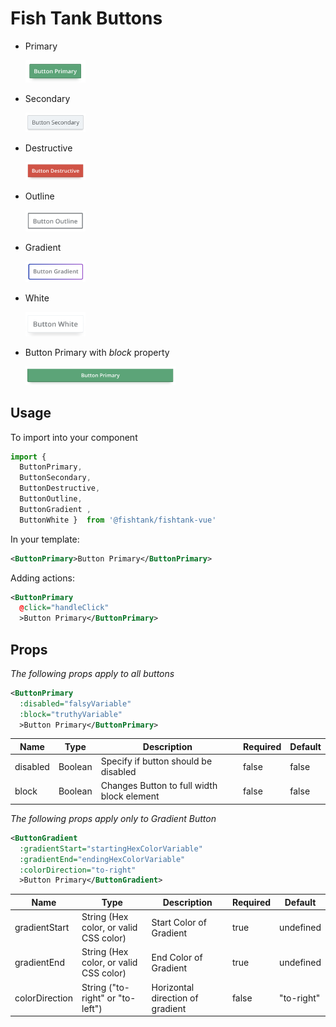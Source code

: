 # Fish Tank Buttons

  - Primary

    <img src="../../assets/ft-button-primary.png" width="20%" alt="Fish Tank Primary Button">
  - Secondary

    <img src="../../assets/ft-button-secondary.png" width="20%" alt="Fish Tank Secondary Button">
  - Destructive

    <img src="../../assets/ft-button-destructive.png" width="20%" alt="Fish Tank Destructive Button">
  - Outline

    <img src="../../assets/ft-button-outline.png" width="20%" alt="Fish Tank Outline Button">
  - Gradient

    <img src="../../assets/ft-button-gradient.png" width="20%" alt="Fish Tank Gradient Button">
  - White

    <img src="../../assets/ft-button-white.png" width="20%" alt="Fish Tank White Button">
  - Button Primary with _block_ property

    <img src="../../assets/ft-button-primary-block.png" width="50%" alt="Block Style Fish Tank Primary Button">

## Usage

To import into your component

```js
import { 
  ButtonPrimary,
  ButtonSecondary,
  ButtonDestructive, 
  ButtonOutline, 
  ButtonGradient , 
  ButtonWhite }  from '@fishtank/fishtank-vue'
```

In your template:

```xml
<ButtonPrimary>Button Primary</ButtonPrimary>
```

Adding actions:

```xml
<ButtonPrimary 
  @click="handleClick"
  >Button Primary</ButtonPrimary>
```

## Props

_The following props apply to all buttons_

```xml
<ButtonPrimary
  :disabled="falsyVariable"
  :block="truthyVariable"
  >Button Primary</ButtonPrimary>
```
|Name|Type|Description|Required|Default|
|---|---|---|---|---|
|disabled|Boolean|Specify if button should be disabled|false| false|
|block|Boolean|Changes Button to full width block element|false| false|


_The following props apply only to Gradient Button_

```xml
<ButtonGradient
  :gradientStart="startingHexColorVariable"
  :gradientEnd="endingHexColorVariable"
  :colorDirection="to-right"
  >Button Primary</ButtonGradient>
```
<table>
  <thead>
    <th>Name</th>
    <th>Type</th>
    <th>Description</th>
    <th>Required</th>
    <th>Default</th>
  </thead>
  <tr>
    <td>gradientStart</td>
    <td>String (Hex color, or valid CSS color)</td>
    <td>Start Color of Gradient</td>
    <td>true</td>
    <td>undefined</td>
  </tr>
  <tr>
    <td>gradientEnd</td>
    <td>String (Hex color, or valid CSS color)</td>
    <td>End Color of Gradient</td>
    <td>true</td>
    <td>undefined</td>
  </tr>
  <tr>
    <td>colorDirection</td>
    <td>String ("to-right" or "to-left")</td>
    <td>Horizontal direction of gradient</td>
    <td>false</td>
    <td> "to-right"</td>
  </tr>
</table>